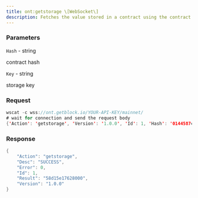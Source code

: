 ```yaml
---
title: ont:getstorage \[WebSocket\]
description: Fetches the value stored in a contract using the contract hash and thestorage key.The contract hash passed to the method can be generated in the followingmanner addr = types.AddressFromVmCode(\[\]byte0x00, 0x00, 0x00, 0x00,0x00, 0x00, 0x00, 0x00, 0x00, 0x00, 0x00, 0x00, 0x00, 0x00, 0x00, 0x00,0x00, 0x00, 0x00, 0x04) fmt.Println(addr.ToHexString())
---
```


### Parameters


`Hash` - string

contract hash

`Key` - string

storage key

### Request

``` java
wscat -c wss://ont.getblock.io/YOUR-API-KEY/mainnet/ 
# wait for connection and send the request body 
{'Action': 'getstorage', 'Version': '1.0.0', 'Id': 1, 'Hash': '0144587c1094f6929ed7362d6328cffff4fb4da2', 'Key': '4587c1094f6'}
```

###  Response

``` java
{
    "Action": "getstorage",
    "Desc": "SUCCESS",
    "Error": 0,
    "Id": 1,
    "Result": "58d15e17628000",
    "Version": "1.0.0"
}
```

